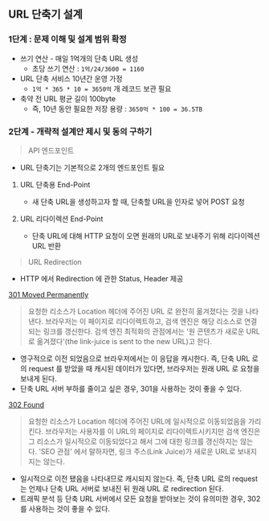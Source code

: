 ## URL 단축기 설계

### 1단계 : 문제 이해 및 설계 범위 확정

- 쓰기 연산 - 매일 1억개의 단축 URL 생성
  - 초당 쓰기 연산 : `1억/24/3600 = 1160`
- URL 단축 서비스 10년간 운영 가정
  - `1억 * 365 * 10 = 3650억` 개 레코드 보관 필요
- 축약 전 URL 평균 길이 100byte
  - 즉, 10년 동안 필요한 저장 용량 : `3650억 * 100 = 36.5TB`

### 2단계 - 개략적 설계안 제시 및 동의 구하기

> API 엔드포인트

- URL 단축기는 기본적으로 2개의 엔드포인트 필요

1. URL 단축용 End-Point
   - 새 단축 URL을 생성하고자 할 때, 단축할 URL을 인자로 넣어 POST 요청

2. URL 리다이렉션 End-Point
   - 단축 URL에 대해 HTTP 요청이 오면 원래의 URL로 보내주기 위해 리다이렉션 URL 반환

> URL Redirection

- HTTP 에서 Redirection 에 관한 Status, Header 제공

[301 Moved Permanently](https://developer.mozilla.org/ko/docs/Web/HTTP/Status/301)
> 요청한 리소스가 Location 헤더에 주어진 URL 로 완전히 옮겨졌다는 것을 나타낸다. 브라우저는 이 페이지로 리다이렉트하고, 검색 엔진은 해당 리소스로 연결되는 링크를 갱신한다. 검색 엔진 최적화의 관점에서는 '원 콘텐츠가 새로운 URL 로 옮겨졌다'(the link-juice is sent to the new URL)고 한다.

- 영구적으로 이전 되었음으로 브라우저에서는 이 응답을 캐시한다. 즉, 단축 URL 로의 request 를 받았을 때 캐시된 데이터가 있다면, 브라우저는 원래 URL 로 요청을 보내게 된다.
- 단축 URL 서버 부하를 줄이고 싶은 경우, 301을 사용하는 것이 좋을 수 있다.

[302 Found](https://developer.mozilla.org/ko/docs/Web/HTTP/Status/302)
> 요청한 리소스가 Location 헤더에 주어진 URL에 일시적으로 이동되었음을 가리킨다. 브라우저는 사용자를 이 URL의 페이지로 리다이렉트시키지만 검색 엔진은 그 리소스가 일시적으로 이동되었다고 해서 그에 대한 링크를 갱신하지는 않는다. 'SEO 관점' 에서 말하자면, 링크 주스(Link Juice)가 새로운 URL로 보내지지는 않는다.

- 일시적으로 이전 됐음을 나타내므로 캐시되지 않는다. 즉, 단축 URL 로의 request 는 언제나 단축 URL 서버로 보내진 뒤 원래 URL 로 redirection 된다.
- 트래픽 분석 등 단축 URL 서버에서 모든 요청을 받아보는 것이 유의미한 경우, 302를 사용하는 것이 좋을 수 있다.
